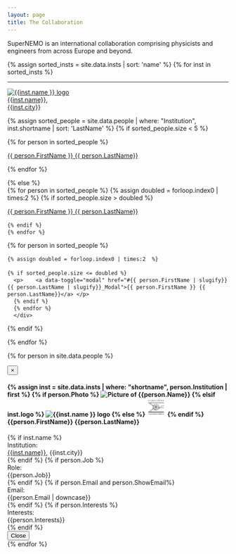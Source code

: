 ```yaml
---
layout: page
title: The Collaboration
---
```


SuperNEMO is an international collaboration comprising physicists and engineers from across Europe and beyond.
<div class="container-fluid">
  {% assign sorted_insts = site.data.insts | sort: 'name' %}
{% for inst in sorted_insts %}
<hr/>
<div class="row">
  <div class="col-xs-3">
    <a target="_blank" href="{{inst.homepage}}"><img src="{{inst.logo }}"
      alt="{{inst.name }} logo"
      style="max-width: 150px; max-height: 100px;">
       <br>{{inst.name}}, <br>{{inst.city}}</a>
  </div>
  
  {% assign sorted_people = site.data.people | where: "Institution", inst.shortname | sort: 'LastName' %}
  {% if sorted_people.size < 5 %}
    <div class="col-xs-8 ">
    {% for person in sorted_people %}
    <p>    <a data-toggle="modal" href="#{{ person.FirstName  | slugify}}{{ person.LastName  | slugify}}_Modal">{{ person.FirstName }} {{ person.LastName}}</a> </p>
    {% endfor %}
  </div>
  {% else %}
  <div class="col-xs-4 ">
    {% for person in sorted_people %}
    {% assign doubled = forloop.index0 | times:2  %}
    {% if  sorted_people.size > doubled  %}
    <p>    <a data-toggle="modal" href="#{{ person.FirstName  | slugify}}{{ person.LastName  | slugify}}_Modal">{{ person.FirstName }} {{ person.LastName}}</a> </p>
    
    {% endif %}
    {% endfor %}
  </div>
  <div class="col-xs-4 ">
    {% for person in sorted_people %}
    
    {% assign doubled = forloop.index0 | times:2  %}
    
    {% if sorted_people.size <= doubled %}
      <p>    <a data-toggle="modal" href="#{{ person.FirstName | slugify}}{{ person.LastName | slugify}}_Modal">{{ person.FirstName }} {{ person.LastName}}</a> </p>
      {% endif %}
      {% endfor %}
      </div>
  {% endif %}
  
</div>
{% endfor %}
</div>


{% for person in site.data.people %}
<div id="{{ person.FirstName | slugify}}{{ person.LastName | slugify}}_Modal" class="modal fade" role="dialog">
  <div class="modal-dialog">
    <!-- Modal content-->
    <div class="modal-content">
      <div class="modal-header">
        <button type="button" class="close" data-dismiss="modal">&times;</button>
        <h4 class="modal-title">
          {% assign inst = site.data.insts | where: "shortname", person.Institution | first %}
          {% if person.Photo %}
            <img src="{{person.Photo}}" alt="Picture of {{person.Name}}" class="img-circle" style="height:5em">
          {% elsif inst.logo %}
            <img src="{{inst.logo }}"
              alt="{{inst.name }} logo"
              style="height:3em">
          {% else %}
            <img src="assets/supernemo_logo_v1.0.png" alt="SuperNEMO logo" style="height:3em">
          {% endif %}
          {{person.FirstName}} {{person.LastName}}
        </h4>
      </div>
      <div class="modal-body" style="overflow:auto">
        {% if inst.name %}<div class="row">
          <div class="col-xs-2 ">Institution:</div><div class="col-xs-8 "><a target="_blank" href="{{inst.homepage}}">{{inst.name}}</a>, {{inst.city}}</div>
        </div>{% endif %}
        {% if person.Job %}<div class="row">
          <div class="col-xs-2 ">Role:</div><div class="col-xs-8 ">{{person.Job}}</div>
        </div>{% endif %}
        {% if person.Email and person.ShowEmail%}<div class="row">
          <div class="col-xs-2 ">Email:</div><div class="col-xs-8 ">{{person.Email | downcase}}</div>
        </div>{% endif %}
        {% if person.Interests %}<div class="row">
          <div class="col-xs-2 ">Interests:</div><div class="col-xs-8 ">{{person.Interests}}</div>
        </div>{% endif %}
      </div>
      <div class="modal-footer">
        <button type="button" class="btn btn-default" data-dismiss="modal">Close</button>
      </div>
    </div>
  </div>
</div>
{% endfor %}
